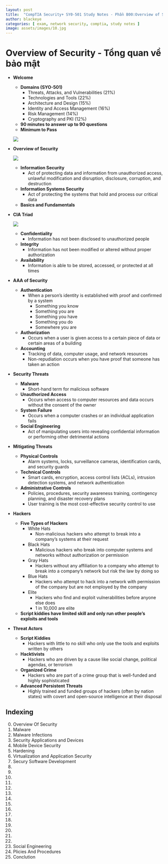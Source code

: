 ```yaml
---
layout: post
title:  "CompTIA Security+ SY0-501 Study Notes - Phần B00:Overview of Security"
author: blackeye
categories: [ exam, network security, comptia, study notes ]
image: assets/images/10.jpg
---
```

# Overview of Security - Tổng quan về bảo mật
* **Welcome**
    * **Domains (SYO-501)**
        * Threats, Attacks, and Vulnerabilities (21%)
        * Technologies and Tools (22%)
        * Architecture and Design (15%)
        * Identity and Access Management (16%)
        * Risk Management (14%)
        * Cryptography and PKI (12%)
    * **90 minutes to answer up to 90 questions**
    * **Minimum to Pass**

    ![]({{site.baseurl}}/assets/images/os01.png)

* **Overview of Security**

    ![]({{site.baseurl}}/assets/images/os02.png)

    * **Information Security**
        * Act of protecting data and information from unauthorized access, unlawful modification and disruption, disclosure, corruption, and destruction
    * **Information Systems Security**
        * Act of protecting the systems that hold and process our critical data
    * **Basics and Fundamentals**
* **CIA Triad**

    ![]({{site.baseurl}}/assets/images/os03.png)

    * **Confidentiality**
        * Information has not been disclosed to unauthorized people
    * **Integrity**
        * Information has not been modified or altered without proper authorization
    * **Availability**
        * Information is able to be stored, accessed, or protected at all times
* **AAA of Security**
    * **Authentication**
        * When a person’s identity is established with proof and confirmed by a system
            * Something you know
            * Something you are
            * Something you have
            * Something you do
            * Somewhere you are
    * **Authorization**
        * Occurs when a user is given access to a certain piece of data or certain areas of a building
    * **Accounting**
        * Tracking of data, computer usage, and network resources
        * Non-repudiation occurs when you have proof that someone has taken an action
* **Security Threats**
    * **Malware**
        * Short-hand term for malicious software
    * **Unauthorized Access**
        * Occurs when access to computer resources and data occurs without the consent of the owner
    * **System Failure**
        * Occurs when a computer crashes or an individual application fails
    * **Social Engineering**
        * Act of manipulating users into revealing confidential information or performing other detrimental actions
* **Mitigating Threats**
    * **Physical Controls**
        * Alarm systems, locks, surveillance cameras, identification cards, and security guards
    * **Technical Controls**
        * Smart cards, encryption, access control lists (ACLs), intrusion detection systems, and network authentication
    * **Administrative Controls**
        * Policies, procedures, security awareness training, contingency planning, and disaster recovery plans
        * User training is the most cost-effective security control to use
* **Hackers**
    * **Five Types of Hackers**
        * White Hats
            * Non-malicious hackers who attempt to break into a company’s systems at their request
        * Black Hats
            * Malicious hackers who break into computer systems and networks without authorization or permission
        * Gray Hats
            * Hackers without any affiliation to a company who attempt to break into a company’s network but risk the law by doing so
        * Blue Hats
            * Hackers who attempt to hack into a network with permission of the company but are not employed by the company
        * Elite
            * Hackers who find and exploit vulnerabilities before anyone else does
            * 1 in 10,000 are elite
    * **Script kiddies have limited skill and only run other people’s exploits and tools**
* **Threat Actors**
    * **Script Kiddies**
        * Hackers with little to no skill who only use the tools and exploits written by others
    * **Hacktivists**
        * Hackers who are driven by a cause like social change, political agendas, or terrorism
    * **Organized Crime**
        * Hackers who are part of a crime group that is well-funded and highly sophisticated
    * **Advanced Persistent Threats**
        * Highly trained and funded groups of hackers (often by nation states) with covert and open-source intelligence at their disposal

## Indexing

0. Overview Of Security
1. Malware
2. Malware Infections
3. Security Applications and Devices
4. Mobile Device Security
5. Hardening
6. Virtualization and Application Security
7. Secury Software Development
8. 
9. 
10. 
11. 
12. 
13. 
14. 
15. 
16. 
17. 
18. 
19. 
20. 
21. 
22. 
23. Social Engineering
24. Plicies And Procedures
25. Conclution
